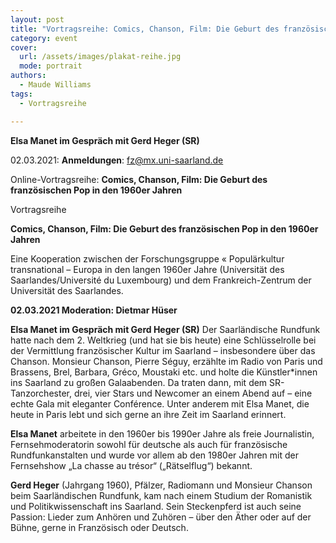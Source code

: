 ```yaml
---
layout: post
title: "Vortragsreihe: Comics, Chanson, Film: Die Geburt des französischen Pop in den 1960er Jahren"
category: event
cover:
  url: /assets/images/plakat-reihe.jpg
  mode: portrait
authors:
  - Maude Williams
tags:
  - Vortragsreihe

---
```


**Elsa Manet im Gespräch mit Gerd Heger (SR)**

02.03.2021: **Anmeldungen**: fz@mx.uni-saarland.de

Online-Vortragsreihe: **Comics, Chanson, Film: Die Geburt des französischen Pop in den 1960er Jahren**

<!-- more -->

Vortragsreihe

**Comics, Chanson, Film: Die Geburt des französischen Pop in den 1960er Jahren**

Eine Kooperation zwischen der Forschungsgruppe « Populärkultur transnational – Europa in den langen 1960er Jahre (Universität des Saarlandes/Université du Luxembourg) und dem Frankreich-Zentrum der Universität des Saarlandes.

**02.03.2021 Moderation: Dietmar Hüser**

**Elsa Manet im Gespräch mit Gerd Heger (SR)**
Der Saarländische Rundfunk hatte nach dem 2. Weltkrieg (und hat sie bis heute) eine Schlüsselrolle bei der Vermittlung französischer Kultur im Saarland – insbesondere über das Chanson. Monsieur Chanson, Pierre Séguy, erzählte im Radio von Paris und Brassens, Brel, Barbara, Gréco, Moustaki etc. und holte die Künstler*innen ins Saarland zu großen Galaabenden. Da traten dann, mit dem SR-Tanzorchester, drei, vier Stars und Newcomer an einem Abend auf – eine echte Gala mit eleganter Conférence. Unter anderem mit Elsa Manet, die heute in Paris lebt und sich gerne an ihre Zeit im Saarland erinnert.

**Elsa Manet** arbeitete in den 1960er bis 1990er Jahre als freie Journalistin, Fernsehmoderatorin sowohl für deutsche als auch für französische Rundfunkanstalten und wurde vor allem ab den 1980er Jahren mit der Fernsehshow „La chasse au trésor“ („Rätselflug“) bekannt.

**Gerd Heger** (Jahrgang 1960), Pfälzer, Radiomann und Monsieur Chanson beim Saarländischen Rundfunk, kam nach einem Studium der Romanistik und Politikwissenschaft ins Saarland. Sein Steckenpferd ist auch seine Passion: Lieder zum Anhören und Zuhören – über den Äther oder auf der Bühne, gerne in Französisch oder Deutsch.
